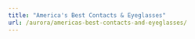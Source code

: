 ```yaml
---
title: "America's Best Contacts & Eyeglasses"
url: /aurora/americas-best-contacts-and-eyeglasses/
---
```

